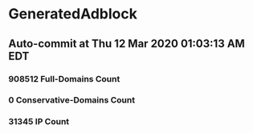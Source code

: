 # GeneratedAdblock
## Auto-commit at Thu 12 Mar 2020 01:03:13 AM EDT
### 908512 Full-Domains Count
### 0 Conservative-Domains Count
### 31345 IP Count
